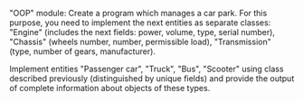 "OOP" module: Create a program which manages a car park. For this purpose, you need to implement the next entities as separate classes: "Engine" (includes the next fields: power, volume, type, serial number), "Chassis" (wheels number, number, permissible load), "Transmission" (type, number of gears, manufacturer).

Implement entities "Passenger car", "Truck", "Bus", "Scooter" using class described previously (distinguished by unique fields) and provide the output of complete information about objects of these types.
